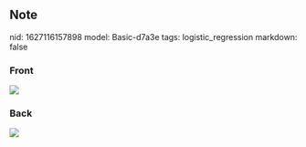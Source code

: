## Note
nid: 1627116157898
model: Basic-d7a3e
tags: logistic_regression
markdown: false

### Front
<img src="paste-c8c66b07c241e4493462f79223e3cb3cea2c838f.jpg">

### Back
<img src="paste-afe75e428b1d26ac7d349b1bae77ffc243172db1.jpg">
